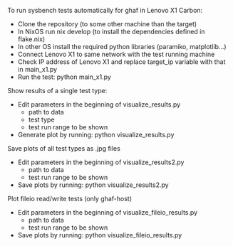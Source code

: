 To run sysbench tests automatically for ghaf in Lenovo X1 Carbon:
- Clone the repository (to some other machine than the target)
- In NixOS run nix develop (to install the dependencies defined in flake.nix)
- In other OS install the required python libraries (paramiko, matplotlib...)
- Connect Lenovo X1 to same network with the test running machine
- Check IP address of Lenovo X1 and replace target_ip variable with that in main_x1.py
- Run the test: python main_x1.py

Show results of a single test type:
- Edit parameters in the beginning of visualize_results.py
  - path to data
  - test type
  - test run range to be shown
- Generate plot by running: python visualize_results.py  

Save plots of all test types as .jpg files
- Edit parameters in the beginning of visualize_results2.py
  - path to data
  - test run range to be shown
- Save plots by running: python visualize_results2.py

Plot fileio read/write tests (only ghaf-host)
- Edit parameters in the beginning of visualize_fileio_results.py
  - path to data
  - test run range to be shown
- Save plots by running: python visualize_fileio_results.py 
